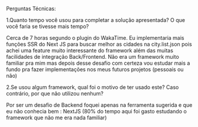 
Perguntas Técnicas:

1.Quanto tempo você usou para completar a solução apresentada? O que você faria se tivesse mais tempo?


Cerca de 7 horas segundo o plugin do WakaTime. Eu implementaria mais funções SSR do Next JS para buscar melhor as cidades na city.list.json pois achei uma feature muito interessante do framework além das muitas facilidades de integração Back/Frontend.
Não era um framework muito familiar pra mim mas depois desse desafio com certeza vou estudar mais a fundo pra fazer implementações nos meus futuros projetos (pessoais ou não)

2.Se usou algum framework, qual foi o motivo de ter usado este? Caso contrário, por que não utilizou nenhum?


Por ser um desafio de Backend foquei apenas na ferramenta sugerida e que eu não conhecia bem : NextJS (80% do tempo aqui foi gasto estudando o framework que não me era nada familiar)
